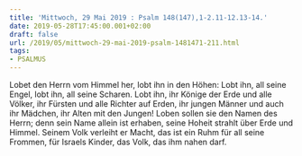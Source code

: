 ```yaml
---
title: 'Mittwoch, 29 Mai 2019 : Psalm 148(147),1-2.11-12.13-14.'
date: 2019-05-28T17:45:00.001+02:00
draft: false
url: /2019/05/mittwoch-29-mai-2019-psalm-1481471-211.html
tags: 
- PSALMUS
---
```


Lobet den Herrn vom Himmel her, lobt ihn in den Höhen: Lobt ihn, all seine Engel, lobt ihn, all seine Scharen. Lobt ihn, ihr Könige der Erde und alle Völker, ihr Fürsten und alle Richter auf Erden, ihr jungen Männer und auch ihr Mädchen, ihr Alten mit den Jungen! Loben sollen sie den Namen des Herrn; denn sein Name allein ist erhaben, seine Hoheit strahlt über Erde und Himmel. Seinem Volk verleiht er Macht, das ist ein Ruhm für all seine Frommen, für Israels Kinder, das Volk, das ihm nahen darf.